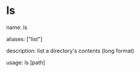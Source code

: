 # ls

name: ls

aliases: ["list"]

description: list a directory's contents (long format)

usage: ls [path]